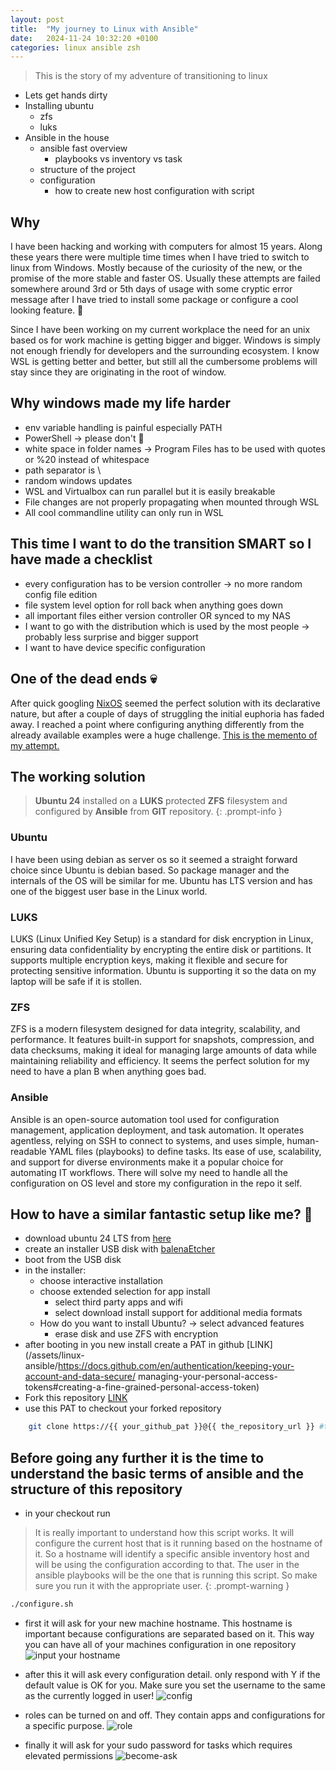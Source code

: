 ```yaml
---
layout: post
title:  "My journey to Linux with Ansible"
date:   2024-11-24 10:32:20 +0100
categories: linux ansible zsh
---
```


> This is the story of my adventure of transitioning to linux

- Lets get hands dirty
- Installing ubuntu
  - zfs
  - luks
- Ansible in the house
  - ansible fast overview
    - playbooks vs inventory vs task
  - structure of the project
  - configuration
    - how to create new host configuration with script

## Why

I have been hacking and working with computers for almost 15 years. Along these years there were multiple time times when I have tried to switch to linux from Windows. Mostly because of the
curiosity of the new, or the promise of the more stable and faster OS. Usually these attempts are failed somewhere around 3rd or 5th days of usage with some cryptic error message after I have tried to install some package or configure a cool looking feature. 🤣

Since I have been working on my current workplace the need for an unix based os for work machine is getting bigger and bigger. Windows is simply not enough friendly for developers and the surrounding ecosystem. I know WSL is getting better and better, but still all the cumbersome problems will stay since they are originating in the root of window.

## Why windows made my life harder

- env variable handling is painful especially PATH
- PowerShell -> please don't 🥲
- white space in folder names -> Program Files has to be used with quotes or %20 instead of whitespace
- path separator is \
- random windows updates
- WSL and Virtualbox can run parallel but it is easily breakable
- File changes are not properly propagating when mounted through WSL
- All cool commandline utility can only run in WSL

## This time I want to do the transition SMART so I have made a checklist

- every configuration has to be version controller -> no more random config file edition
- file system level option for roll back when anything goes down
- all important files either version controller OR synced to my NAS
- I want to go with the distribution which is used by the most people -> probably less surprise and bigger support
- I want to have device specific configuration

## One of the dead ends 💀

After quick googling [NixOS](/assets/linux-ansible/https://nixos.org/) seemed the perfect solution with its declarative nature, but after a couple of days of struggling the initial euphoria has faded away. I reached a point where configuring anything differently from the already available examples were a huge challenge. [This is the memento of my attempt.](/assets/linux-ansible/https://github.com/dtap001/nix-config)

## The working solution

> **Ubuntu 24** installed on a **LUKS** protected **ZFS** filesystem and configured by **Ansible** from **GIT** repository.
{: .prompt-info }

### Ubuntu

I have been using debian as server os so it seemed a straight forward choice since Ubuntu is debian based. So package manager and the internals of the OS will be similar for me. Ubuntu has LTS version and has one of the biggest user base in the Linux world.

### LUKS

LUKS (Linux Unified Key Setup) is a standard for disk encryption in Linux, ensuring data confidentiality by encrypting the entire disk or partitions. It supports multiple encryption keys, making it flexible and secure for protecting sensitive information. Ubuntu is supporting it so the data on my laptop will be safe if it is stollen.

### ZFS

ZFS is a modern filesystem designed for data integrity, scalability, and performance. It features built-in support for snapshots, compression, and data checksums, making it ideal for managing large amounts of data while maintaining reliability and efficiency. It seems the perfect solution for my need to have a plan B when anything goes bad.

### Ansible

Ansible is an open-source automation tool used for configuration management, application deployment, and task automation. It operates agentless, relying on SSH to connect to systems, and uses simple, human-readable YAML files (playbooks) to define tasks. Its ease of use, scalability, and support for diverse environments make it a popular choice for automating IT workflows. There will solve my need to handle all the configuration on OS level and store my configuration in the repo it self.

## How to have a similar fantastic setup like me? 🚀

- download ubuntu 24 LTS from [here](/assets/linux-ansible/https://ubuntu.com/download/desktop)
- create an installer USB disk with [balenaEtcher](/assets/linux-ansible/https://etcher.balena.io/)
- boot from the USB disk
- in the installer:
  - choose interactive installation
  - choose extended selection for app install
    - select third party apps and wifi
    - select download install support for additional media formats
  - How do you want to install Ubuntu? -> select advanced features
    - erase disk and use ZFS with encryption
- after booting in you new  install create a PAT in github [LINK](/assets/linux-ansible/https://docs.github.com/en/authentication/keeping-your-account-and-data-secure/
managing-your-personal-access-tokens#creating-a-fine-grained-personal-access-token)
- Fork this repository [LINK](/assets/linux-ansible/https://github.com/dtap001/epic-ubuntu-linux-ansible-configurator)
- use this PAT to checkout your forked repository

```bash
    git clone https://{{ your_github_pat }}@{{ the_repository_url }} #the_repository_url ending with .git e.g.: github.com/github_username/your-forked-repo-name.git
```

## Before going any further it is the time to understand the basic terms of ansible and the structure of this repository


- in your checkout run

> It is really important to understand how this script works. It will configure the current host that is it running based on the hostname of it. So a hostname will identify a specific ansible inventory host and will be using the configuration according to that. 
The user in the ansible playbooks will be the one that is running this script. So make sure you run it with the appropriate user.
{: .prompt-warning }

```bash
./configure.sh
```

- first it will ask for your new machine hostname. This hostname is important because configurations are separated based on it. This way you can have all of your machines configuration in one repository
![input your hostname](/assets/linux-ansible/input-your-hostname.png)

- after this it will ask every configuration detail. only respond with Y if the default value is OK for you. Make sure you set the username to the same as the currently logged in user!
![config](/assets/linux-ansible/config.png)

- roles can be turned on and off. They contain apps and configurations for a specific purpose.
![role](/assets/linux-ansible/role-select.png)

- finally it will ask for your sudo password for tasks which requires elevated permissions
![become-ask](/assets/linux-ansible/become-ask.png)
